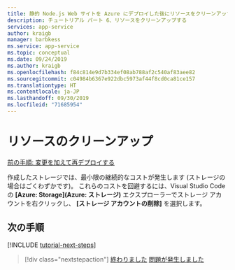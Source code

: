 ```yaml
---
title: 静的 Node.js Web サイトを Azure にデプロイした後にリソースをクリーンアップする
description: チュートリアル パート 6、リソースをクリーンアップする
services: app-service
author: kraigb
manager: barbkess
ms.service: app-service
ms.topic: conceptual
ms.date: 09/24/2019
ms.author: kraigb
ms.openlocfilehash: f84c814e9d7b334ef08ab788af2c540af83aee82
ms.sourcegitcommit: c04984b6367e922dbc5973af44f8cd0ca81ce157
ms.translationtype: HT
ms.contentlocale: ja-JP
ms.lasthandoff: 09/30/2019
ms.locfileid: "71685954"
---
```

# <a name="clean-up-resources"></a>リソースのクリーンアップ

[前の手順: 変更を加えて再デプロイする](tutorial-vscode-static-website-node-05.md)

作成したストレージでは、最小限の継続的なコストが発生します (ストレージの場合はごくわずかです)。 これらのコストを回避するには、Visual Studio Code の **[Azure: Storage]\(Azure: ストレージ\)** エクスプローラーでストレージ アカウントを右クリックし、 **[ストレージ アカウントの削除]** を選択します。

## <a name="next-steps"></a>次の手順

[!INCLUDE [tutorial-next-steps](includes/tutorial-next-steps.md)]

> [!div class="nextstepaction"]
> [終わりました](node-howto-create-static-site-jamstack.md) [問題が発生しました](https://www.research.net/r/PWZWZ52?tutorial=node-deployment-staticwebsite&step=clean-up-resources)
